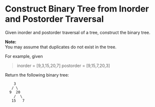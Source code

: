 # Construct Binary Tree from Inorder and Postorder Traversal
Given inorder and postorder traversal of a tree, construct the binary tree.

**Note:**  
You may assume that duplicates do not exist in the tree.

For example, given

>inorder = [9,3,15,20,7]
>postorder = [9,15,7,20,3]

Return the following binary tree:
```
    3
   / \
  9  20
    /  \
   15   7
```
